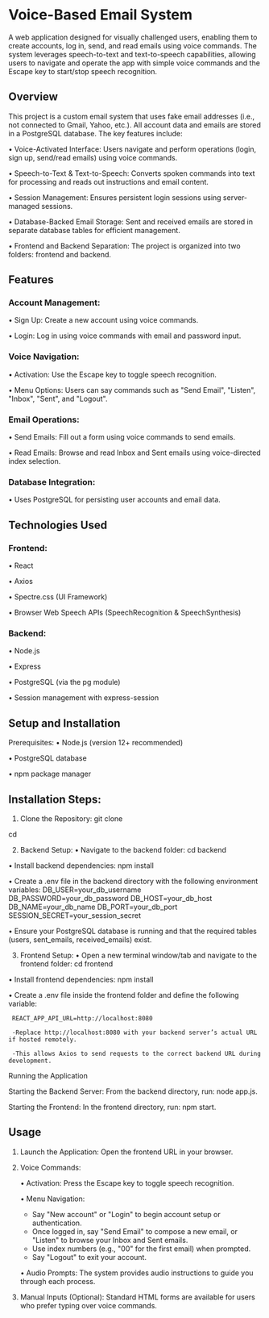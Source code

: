 # Voice-Based Email System

A web application designed for visually challenged users, enabling them to create accounts, log in, send, and read emails using voice commands. The system leverages speech-to-text and text-to-speech capabilities, allowing users to navigate and operate the app with simple voice commands and the Escape key to start/stop speech recognition.

## Overview

This project is a custom email system that uses fake email addresses (i.e., not connected to Gmail, Yahoo, etc.). All account data and emails are stored in a PostgreSQL database. The key features include:

 • Voice-Activated Interface: Users navigate and perform operations (login, sign up, send/read emails) using voice commands.

 • Speech-to-Text & Text-to-Speech: Converts spoken commands into text for processing and reads out instructions and email content.

 • Session Management: Ensures persistent login sessions using server-managed sessions.

 • Database-Backed Email Storage: Sent and received emails are stored in separate database tables for efficient management.

 • Frontend and Backend Separation: The project is organized into two folders: frontend and backend.


## Features

### Account Management: 
• Sign Up: Create a new account using voice commands. 

• Login: Log in using voice commands with email and password input.

### Voice Navigation: 
• Activation: Use the Escape key to toggle speech recognition. 

• Menu Options: Users can say commands such as "Send Email", "Listen", "Inbox", "Sent", and "Logout".

### Email Operations: 
• Send Emails: Fill out a form using voice commands to send emails.

• Read Emails: Browse and read Inbox and Sent emails using voice-directed index selection.

### Database Integration: 
• Uses PostgreSQL for persisting user accounts and email data.


## Technologies Used

### Frontend: 
• React 

• Axios 

• Spectre.css (UI Framework) 

• Browser Web Speech APIs (SpeechRecognition & SpeechSynthesis)

### Backend:
• Node.js

• Express

• PostgreSQL (via the pg module) 

• Session management with express-session


## Setup and Installation

Prerequisites: 
• Node.js (version 12+ recommended) 

• PostgreSQL database

• npm package manager

## Installation Steps:

1. Clone the Repository: 
git clone <repository-url> 

cd <repository-directory>


2. Backend Setup: 
• Navigate to the backend folder: cd backend 

• Install backend dependencies: npm install 

• Create a .env file in the backend directory with the following environment variables:        DB_USER=your_db_username DB_PASSWORD=your_db_password DB_HOST=your_db_host DB_NAME=your_db_name DB_PORT=your_db_port SESSION_SECRET=your_session_secret 

• Ensure your PostgreSQL database is running and that the required tables (users, sent_emails, received_emails) exist.


3. Frontend Setup: 
• Open a new terminal window/tab and navigate to the frontend folder: cd frontend 

• Install frontend dependencies: npm install

• Create a .env file inside the frontend folder and define the following variable:

     REACT_APP_API_URL=http://localhost:8080

     -Replace http://localhost:8080 with your backend server’s actual URL if hosted remotely.

     -This allows Axios to send requests to the correct backend URL during development.


Running the Application

Starting the Backend Server: From the backend directory, run: node app.js.

Starting the Frontend: In the frontend directory, run: npm start.

## Usage

1. Launch the Application: Open the frontend URL in your browser.


2. Voice Commands: 

    • Activation: Press the Escape key to toggle speech recognition. 

    • Menu Navigation: 
     - Say "New account" or "Login" to begin account setup or authentication.  
     - Once logged in, say "Send Email" to compose a new email, or "Listen" to browse your Inbox and Sent emails.  
     - Use index numbers (e.g., "00" for the first email) when prompted.  
     - Say "Logout" to exit your account. 

    • Audio Prompts: The system provides audio instructions to guide you through each process.


3. Manual Inputs (Optional): Standard HTML forms are available for users who prefer typing over voice commands.